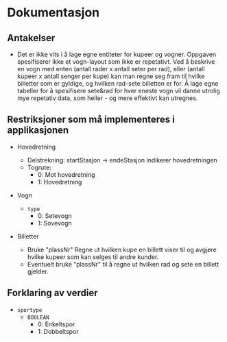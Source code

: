 # Dokumentasjon

## Antakelser

 - Det er ikke vits i å lage egne entiteter for kupeer og vogner. Oppgaven spesifiserer ikke et vogn-layout som ikke er repetativt. Ved å beskrive en vogn med enten (antall rader x antall seter per rad), eller (antall kupeer x antall senger per kupe) kan man regne seg fram til hvilke billetter som er gyldige, og hvilken rad-sete billetten er for. Å lage egne tabeller for å spesifisere sete&rad for hver eneste vogn vil danne utrolig mye repetativ data, som heller - og mere effektivt kan utregnes. 

## Restriksjoner som må implementeres i applikasjonen

 - Hovedretning
   - Delstrekning: startStasjon -> endeStasjon indikerer hovedretningen
   - Togrute:
     - 0: Mot hovedretning
     - 1: Hovedretning  

 - Vogn
   - `type`
     - 0: Setevogn
     - 1: Sovevogn

 - Billetter
   - Bruke "plassNr" Regne ut hvilken kupe en billett viser til og avgjøre hvilke kupeer som kan selges til andre kunder.
   - Eventuelt bruke "plassNr" til å regne ut hvilken rad og sete en billett gjelder.

## Forklaring av verdier

 - `sportype`
   - `BOOLEAN`
     - 0: Enkeltspor
     - 1: Dobbeltspor
